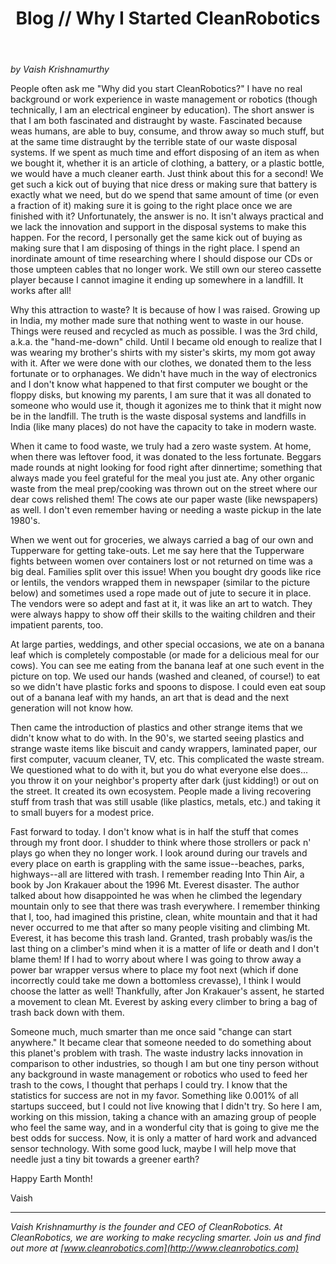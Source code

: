 ﻿---
title: Blog // Why I Started CleanRobotics
img: vaish-startup.jpg
thumbnail: vaish-startup.jpg
layout: post
---

*by Vaish Krishnamurthy*

People often ask me "Why did you start CleanRobotics?" I have no real background or work experience in waste management or robotics (though technically, I am an electrical engineer by education). The short answer is that I am both fascinated and distraught by waste. Fascinated because weas humans, are able to buy, consume, and throw away so much stuff, but at the same time distraught by the terrible state of our waste disposal systems. If we spent as much time and effort disposing of an item as when we bought it, whether it is an article of clothing, a battery, or a plastic bottle, we would have a much cleaner earth. Just think about this for a second! We get such a kick out of buying that nice dress or making sure that battery is exactly what we need, but do we spend that same amount of time (or even a fraction of it) making sure it is going to the right place once we are finished with it? Unfortunately, the answer is no. It isn't always practical and we lack the innovation and support in the disposal systems to make this happen. For the record, I personally get the same kick out of buying as making sure that I am disposing of things in the right place. I spend an inordinate amount of time researching where I should dispose our CDs or those umpteen cables that no longer work. We still own our stereo cassette player because I cannot imagine it ending up somewhere in a landfill. It works after all!

Why this attraction to waste? It is because of how I was raised. Growing up in India, my mother made sure that nothing went to waste in our house. Things were reused and recycled as much as possible. I was the 3rd child, a.k.a. the "hand-me-down" child. Until I became old enough to realize that I was wearing my brother's shirts with my sister's skirts, my mom got away with it. After we were done with our clothes, we donated them to the less fortunate or to orphanages. We didn't have much in the way of electronics and I don't know what happened to that first computer we bought or the floppy disks, but knowing my parents, I am sure that it was all donated to someone who would use it, though it agonizes me to think that it might now be in the landfill. The truth is the waste disposal systems and landfills in India (like many places) do not have the capacity to take in modern waste.

When it came to food waste, we truly had a zero waste system. At home, when there was leftover food, it was donated to the less fortunate. Beggars made rounds at night looking for food right after dinnertime; something that always made you feel grateful for the meal you just ate. Any other organic waste from the meal prep/cooking was thrown out on the street where our dear cows relished them! The cows ate our paper waste (like newspapers) as well. I don't even remember having or needing a waste pickup in the late 1980's.

When we went out for groceries, we always carried a bag of our own and Tupperware for getting take-outs. Let me say here that the Tupperware fights between women over containers lost or not returned on time was a big deal. Families split over this issue! When you bought dry goods like rice or lentils, the vendors wrapped them in newspaper (similar to the picture below) and sometimes used a rope made out of jute to secure it in place. The vendors were so adept and fast at it, it was like an art to watch. They were always happy to show off their skills to the waiting children and their impatient parents, too.

At large parties, weddings, and other special occasions, we ate on a banana leaf which is completely compostable (or made for a delicious meal for our cows). You can see me eating from the banana leaf at one such event in the picture on top. We used our hands (washed and cleaned, of course!) to eat so we didn't have plastic forks and spoons to dispose. I could even eat soup out of a banana leaf with my hands, an art that is dead and the next generation will not know how.

Then came the introduction of plastics and other strange items that we didn't know what to do with. In the 90's, we started seeing plastics and strange waste items like biscuit and candy wrappers, laminated paper, our first computer, vacuum cleaner, TV, etc. This complicated the waste stream. We questioned what to do with it, but you do what everyone else does... you throw it on your neighbor's property after dark (just kidding!) or out on the street. It created its own ecosystem. People made a living recovering stuff from trash that was still usable (like plastics, metals, etc.) and taking it to small buyers for a modest price.

Fast forward to today. I don't know what is in half the stuff that comes through my front door. I shudder to think where those strollers or pack n' plays go when they no longer work. I look around during our travels and every place on earth is grappling with the same issue--beaches, parks, highways--all are littered with trash. I remember reading Into Thin Air, a book by Jon Krakauer about the 1996 Mt. Everest disaster. The author talked about how disappointed he was when he climbed the legendary mountain only to see that there was trash everywhere. I remember thinking that I, too, had imagined this pristine, clean, white mountain and that it had never occurred to me that after so many people visiting and climbing Mt. Everest, it has become this trash land. Granted, trash probably was/is the last thing on a climber's mind when it is a matter of life or death and I don't blame them! If I had to worry about where I was going to throw away a power bar wrapper versus where to place my foot next (which if done incorrectly could take me down a bottomless crevasse), I think I would choose the latter as well! Thankfully, after Jon Krakauer's assent, he started a movement to clean Mt. Everest by asking every climber to bring a bag of trash back down with them.

Someone much, much smarter than me once said "change can start anywhere." It became clear that someone needed to do something about this planet's problem with trash. The waste industry lacks innovation in comparison to other industries, so though I am but one tiny person without any background in waste management or robotics who used to feed her trash to the cows, I thought that perhaps I could try. I know that the statistics for success are not in my favor. Something like 0.001% of all startups succeed, but I could not live knowing that I didn't try. So here I am, working on this mission, taking a chance with an amazing group of people who feel the same way, and in a wonderful city that is going to give me the best odds for success. Now, it is only a matter of hard work and advanced sensor technology. With some good luck, maybe I will help move that needle just a tiny bit towards a greener earth?

Happy Earth Month!

Vaish

<hr>

*Vaish Krishnamurthy is the founder and CEO of CleanRobotics. At CleanRobotics, we are working to make recycling smarter. Join us and find out more at [www.cleanrobotics.com](http://www.cleanrobotics.com)*
